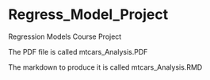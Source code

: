 # Regress_Model_Project
Regression Models Course Project

The PDF file is called mtcars_Analysis.PDF

The markdown to produce it is called mtcars_Analysis.RMD
